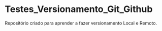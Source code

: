 # Testes_Versionamento_Git_Github
 Repositório criado para aprender a fazer versionamento Local e Remoto.
